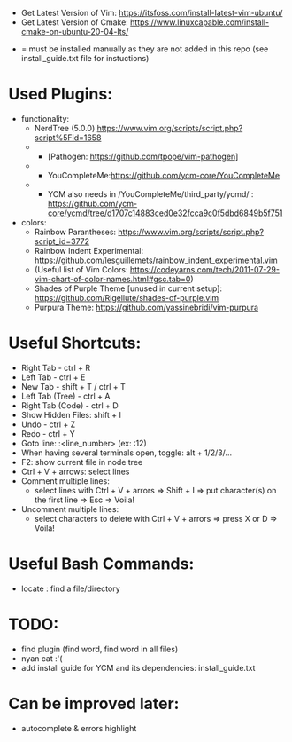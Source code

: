 - Get Latest Version of Vim: https://itsfoss.com/install-latest-vim-ubuntu/
- Get Latest Version of Cmake: https://www.linuxcapable.com/install-cmake-on-ubuntu-20-04-lts/

* = must be installed manually as they are not added in this repo (see install_guide.txt file for instuctions)

Used Plugins:
=============
- functionality:
  - NerdTree (5.0.0) https://www.vim.org/scripts/script.php?script%5Fid=1658
  - * [Pathogen: https://github.com/tpope/vim-pathogen]
  - * YouCompleteMe:https://github.com/ycm-core/YouCompleteMe
  - * YCM also needs in /YouCompleteMe/third_party/ycmd/ : https://github.com/ycm-core/ycmd/tree/d1707c14883ced0e32fcca9c0f5dbd6849b5f751
- colors:
  - Rainbow Parantheses: https://www.vim.org/scripts/script.php?script_id=3772
  - Rainbow Indent Experimental: https://github.com/lesguillemets/rainbow_indent_experimental.vim
  - (Useful list of Vim Colors: https://codeyarns.com/tech/2011-07-29-vim-chart-of-color-names.html#gsc.tab=0)
  - Shades of Purple Theme [unused in current setup]: https://github.com/Rigellute/shades-of-purple.vim
  - Purpura Theme: https://github.com/yassinebridi/vim-purpura

Useful Shortcuts:
=================
- Right Tab - ctrl + R
- Left Tab - ctrl + E
- New Tab - shift + T / ctrl + T
- Left Tab (Tree) - ctrl + A
- Right Tab (Code) - ctrl + D
- Show Hidden Files: shift + I
- Undo - ctrl + Z
- Redo - ctrl + Y
- Goto line: :<line_number> (ex: :12)
- When having several terminals open, toggle: alt + 1/2/3/...
- F2: show current file in node tree
- Ctrl + V + arrows: select lines
- Comment multiple lines:
  - select lines with Ctrl + V + arrors => Shift + I => put character(s) on the first line => Esc => Voila!
- Uncomment multiple lines:
  - select characters to delete with Ctrl + V + arrors => press X or D => Voila!

Useful Bash Commands:
=====================
- locate <pattern>: find a file/directory


TODO:
=====
- find plugin (find word, find word in all files)
- nyan cat :'(
- add install guide for YCM and its dependencies: install_guide.txt

Can be improved later:
======================
- autocomplete & errors highlight
